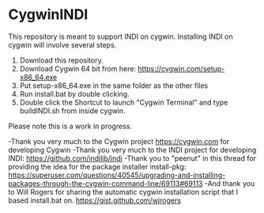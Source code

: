 # CygwinINDI

This repository is meant to support INDI on cygwin.  Installing INDI on cygwin will involve several steps.

1. Download this repository.
2. Download Cygwin 64 bit from here: https://cygwin.com/setup-x86_64.exe
3. Put setup-x86_64.exe in the same folder as the other files
4. Run install.bat by double clicking.
5. Double click the Shortcut to launch "Cygwin Terminal" and type buildINDI.sh from inside cygwin.

Please note this is a work in progress.

-Thank you very much to the Cygwin project https://cygwin.com for developing Cygwin
-Thank you very much to the INDI project for developing INDI: https://github.com/indilib/indi
-Thank you to "peenut" in this thread for providing the idea for the package installer install-pkg:
https://superuser.com/questions/40545/upgrading-and-installing-packages-through-the-cygwin-command-line/69113#69113
-And thank you to Will Rogers for sharing the automatic cygwin installation script that I based install.bat on. https://gist.github.com/wjrogers
